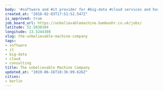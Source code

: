 ```yaml
---
body: '#software and #it provider for #big-data #cloud services and hosting; #consulting'
created_at: "2018-02-03T17:51:52.547Z"
is_approved: true
job_board_url: https://unbelievablemachine.bamboohr.co.uk/jobs/
latitude: 52.5038104
longitude: 13.3244308
slug: the-unbelievable-machine-company
tags:
- software
- it
- big-data
- cloud
- consulting
title: The unbelievable Machine Company
updated_at: "2019-06-16T10:36:09.626Z"
cities:
- berlin
---
```

